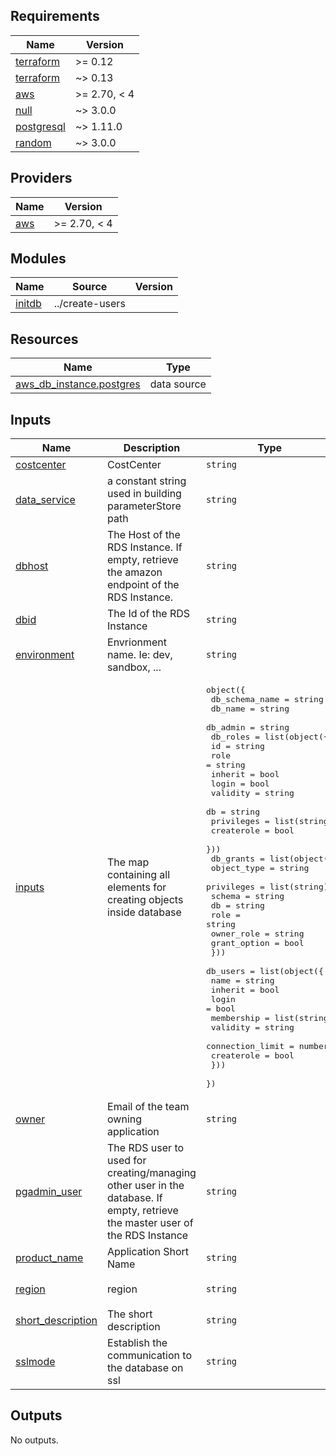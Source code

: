 ## Requirements

| Name | Version |
|------|---------|
| <a name="requirement_terraform"></a> [terraform](#requirement\_terraform) | >= 0.12 |
| <a name="requirement_terraform"></a> [terraform](#requirement\_terraform) | ~> 0.13 |
| <a name="requirement_aws"></a> [aws](#requirement\_aws) | >= 2.70, < 4 |
| <a name="requirement_null"></a> [null](#requirement\_null) | ~> 3.0.0 |
| <a name="requirement_postgresql"></a> [postgresql](#requirement\_postgresql) | ~> 1.11.0 |
| <a name="requirement_random"></a> [random](#requirement\_random) | ~> 3.0.0 |

## Providers

| Name | Version |
|------|---------|
| <a name="provider_aws"></a> [aws](#provider\_aws) | >= 2.70, < 4 |

## Modules

| Name | Source | Version |
|------|--------|---------|
| <a name="module_initdb"></a> [initdb](#module\_initdb) | ../create-users |  |

## Resources

| Name | Type |
|------|------|
| [aws_db_instance.postgres](https://registry.terraform.io/providers/hashicorp/aws/latest/docs/data-sources/db_instance) | data source |

## Inputs

| Name | Description | Type | Default | Required |
|------|-------------|------|---------|:--------:|
| <a name="input_costcenter"></a> [costcenter](#input\_costcenter) | CostCenter | `string` | n/a | yes |
| <a name="input_data_service"></a> [data\_service](#input\_data\_service) | a constant string used in building parameterStore path | `string` | `"rds"` | no |
| <a name="input_dbhost"></a> [dbhost](#input\_dbhost) | The Host of the RDS Instance. If empty, retrieve the amazon endpoint of the RDS Instance. | `string` | `""` | no |
| <a name="input_dbid"></a> [dbid](#input\_dbid) | The Id of the RDS Instance | `string` | n/a | yes |
| <a name="input_environment"></a> [environment](#input\_environment) | Envrionment name. Ie: dev, sandbox, ... | `string` | n/a | yes |
| <a name="input_inputs"></a> [inputs](#input\_inputs) | The map containing all elements for creating objects inside database | <pre>object({<br>    db_schema_name = string<br>    db_name        = string<br>    db_admin       = string<br>    db_roles = list(object({<br>      id         = string<br>      role       = string<br>      inherit    = bool<br>      login      = bool<br>      validity   = string<br>      db         = string<br>      privileges = list(string)<br>      createrole = bool<br>    }))<br>    db_grants = list(object({<br>      object_type  = string<br>      privileges   = list(string)<br>      schema       = string<br>      db           = string<br>      role         = string<br>      owner_role   = string<br>      grant_option = bool<br>    }))<br>    db_users = list(object({<br>      name             = string<br>      inherit          = bool<br>      login            = bool<br>      membership       = list(string)<br>      validity         = string<br>      connection_limit = number<br>      createrole       = bool<br>    }))<br>  })</pre> | `null` | no |
| <a name="input_owner"></a> [owner](#input\_owner) | Email of the team owning application | `string` | n/a | yes |
| <a name="input_pgadmin_user"></a> [pgadmin\_user](#input\_pgadmin\_user) | The RDS user to used for creating/managing other user in the database. If empty, retrieve the master user of the RDS Instance | `string` | `""` | no |
| <a name="input_product_name"></a> [product\_name](#input\_product\_name) | Application Short Name | `string` | n/a | yes |
| <a name="input_region"></a> [region](#input\_region) | region | `string` | `"eu-central-1"` | no |
| <a name="input_short_description"></a> [short\_description](#input\_short\_description) | The short description | `string` | `"main"` | no |
| <a name="input_sslmode"></a> [sslmode](#input\_sslmode) | Establish the communication to the database on ssl | `string` | `"require"` | no |

## Outputs

No outputs.
